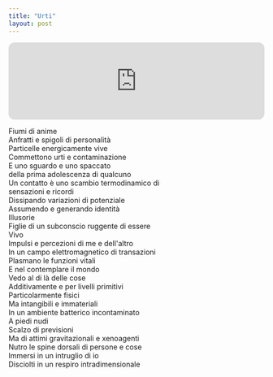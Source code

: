 ```yaml
---
title: "Urti"
layout: post
---
```


<iframe style="border-radius:12px" src="https://open.spotify.com/embed/track/7DozGDrYgAFPULqQNU7RMM?utm_source=generator&theme=0" width="100%" height="152" frameBorder="0" allowfullscreen="" allow="autoplay; clipboard-write; encrypted-media; fullscreen; picture-in-picture" loading="lazy"></iframe>

Fiumi di anime  
Anfratti e spigoli di personalità  
Particelle energicamente vive  
Commettono urti e contaminazione  
E uno sguardo e uno spaccato  
della prima adolescenza di qualcuno  
Un contatto è uno scambio termodinamico di  
sensazioni e ricordi  
Dissipando variazioni di potenziale  
Assumendo e generando identità  
Illusorie  
Figlie di un subconscio ruggente di essere  
Vivo  
Impulsi e percezioni di me e dell'altro  
In un campo elettromagnetico di transazioni  
Plasmano le funzioni vitali  
E nel contemplare il mondo  
Vedo al di là delle cose  
Additivamente e per livelli primitivi  
Particolarmente fisici  
Ma intangibili e immateriali  
In un ambiente batterico incontaminato  
A piedi nudi  
Scalzo di previsioni  
Ma di attimi gravitazionali e xenoagenti  
Nutro le spine dorsali di persone e cose  
Immersi in un intruglio di io  
Disciolti in un respiro intradimensionale
